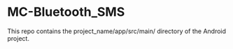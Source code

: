 # MC-Bluetooth_SMS

This repo contains the project_name/app/src/main/ directory of the Android project.
